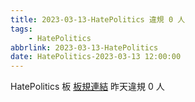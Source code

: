 ```yaml
---
title: 2023-03-13-HatePolitics 違規 0 人
tags:
    - HatePolitics
abbrlink: 2023-03-13-HatePolitics
date: HatePolitics-2023-03-13 12:00:00
---
```

HatePolitics 板 [板規連結](https://www.ptt.cc/bbs/HatePolitics/M.1617115262.A.D60.html)
昨天違規 0 人

